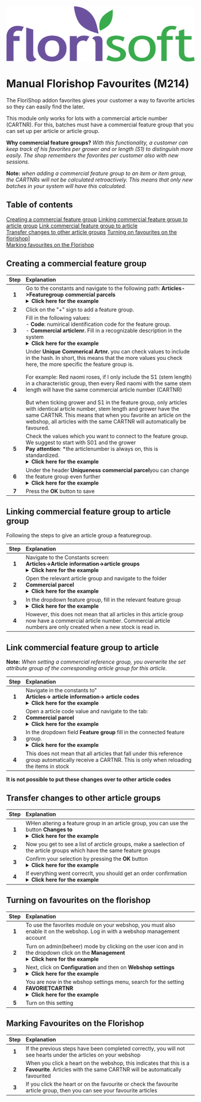 <img src="../../fslogo.png">

# Manual Florishop Favourites (M214)

The FloriShop addon favorites gives your customer a way to favorite articles so they can easily find the later. 

This module only works for lots with a commercial article number (CARTNR). For this, batches must have a commercial feature group that you can set up per article or article group.

**Why commercial feature groups?** *With this functionality, a customer can keep track of his favorites per grower and or length (S1) to distinguish more easily. The shop remembers the favorites per customer also with new sessions.*

**Note:** *when adding a commercial feature group to an item or item group, the CARTNRs will not be calculated retroactively. This means that only new batches in your system will have this calculated.*

## Table of contents

[Creating a commercial feature group](#creating-a-commercial-feature-group)
[Linking commercial feature group to article group](#linking-commercial-feature-group-to-the-article-group)
[Link commercial feature group to article](#link-commercial-feature-group-to-article)  
[Transfer changes to other article groups](#transfer-changes-to-another-article-group)
[Turning on favourites on the florishop](turning-on-favourites-on-the-florishop)]  
[Marking favourites on the Florishop](#marking-favourites-on-the-florishop)


## Creating a commercial feature group

|Step|Explanation|
|:-:|:--|
|**1**|Go to the constants and navigate to the following path: **Articles->Featuregroup commercial parcels**<details><summary><b>Click here for the example</b></summary><img src="Favourites Manual\image1.png"></details>|
|**2**|Click on the "+" sign to add a feature group.|
|**3**|Fill in the following values: <br>- **Code**: numirical identification code for the feature group.<br>- **Commercial articlenr.** Fill in a recognizable description in the system<details><summary><b>Click here for the example</b></summary><img src="Favourites Manual\image2.png"></details>|
|**4**|Under **Unique Commerical Artnr.** you can check values to include in the hash. In short, this means that the more values you check here, the more specific the feature group is.<br> <br>For example: Red naomi roses, if I only include the S1 (stem length) in a characteristic group, then every Red naomi with the same stem length will have the same commercial article number (CARTNR)<br> <br>But when ticking grower and S1 in the feature group, only articles with identical article number, stem length and grower have the same CARTNR. This means that when you favorite an article on the webshop, all articles with the same CARTNR will automatically be favoured.|
|**5**|Check the values which you want to connect to the feature group. We suggest to start with S01 and the grower<br> **Pay attention**: *the articlenumber is always on, this is standardized.<details><summary><b>Click here for the example</b></summary><img src="Favourites Manual\image3.png"></details>|
|**6**|Under the header **Uniqueness commercial parcel**you can change the feature group even further<details><summary><b>Click here for the example</b></summary><img src="Favourites Manual\image4.png"></details>|
|**7**|Press the **OK** button to save|

## Linking commercial feature group to article group

Following the steps to give an article group a featuregroup.

|Step|Explanation|
|:-:|:--|
|**1**|Navigate to the Constants screen:<br> **Articles->Article information->article groups**<details><summary><b>Click here for the example</b></summary><img src="Favourites Manual\image5.png"></details>|
|**2**|Open the relevant article group and navigate to the folder **Commercial parcel**<details><summary><b>Click here for the example</b></summary><img src="Favourites Manual\image5.png"></details>|
|**3**|In the dropdown feature group, fill in the relevant feature group<details><summary><b>Click here for the example</b></summary><img src="Favourites Manual\image5.png"></details>|
|**4**|However, this does not mean that all articles in this article group now have a commercial article number. Commercial article numbers are only created when a new stock is read in.|


## Link commercial feature group to article

**Note:** *When setting a commercial reference group, you overwrite the set attribute group of the corresponding article group for this article.*

|Step|Explanation|
|:-:|:--|
|**1**|Navigate in the constants to" <br>**Articles-> article information-> article codes** <details><summary><b>Click here for the example</b></summary><img src="Favourites Manual\image6.png"></details>|
|**2**|Open a article code value and navigate to the tab: <br> **Commercial parcel**<details><summary><b>Click here for the example</b></summary><img src="Favourites Manual\image6.png"></details>|
|**3**|In the dropdown field **Feature group** fill in the connected feature group. <details><summary><b>Click here for the example</b></summary><img src="Favourites Manual\image6.png"></details>|
|**4**|This does not mean that all articles that fall under this reference group automatically receive a CARTNR. This is only when reloading the items in stock|

**It is not possible to put these changes over to other article codes**

## Transfer changes to other article groups
|Step|Explanation|
|:-:|:--|
|**1**|WHen altering a feature group in an article group, you can use the button **Changes to**<details><summary><b>Click here for the example</b></summary><img src="Favourites Manual\image7.png"></details>|
|**2**|Now you get to see a list of arcticle groups, make a saelection of the article groups which have the same feature groups|
|**3**|Confirm your selection by pressing the **OK** button<details><summary><b>Click here for the example</b></summary><img src="Favourites Manual\image8.png"></details>|
|**4**|If everything went correcrlt, you should get an order confirmation <details><summary><b>Click here for the example</b></summary><img src="Favourites Manual\image9.png"></details>|


## Turning on favourites on the florishop
|Step|Explanation|
|:-:|:--|
|**1**|To use the favorites module on your webshop, you must also enable it on the webshop. Log in with a webshop management account|
|**2**|Turn on admin(beheer) mode by clicking on the user icon and in the dropdown click on the **Management**<details><summary><b>Click here for the example</b></summary><img src="Favourites Manual\image10.png"></details>|
|**3**|Next, click on **Configuration** and then on **Webshop settings**<details><summary><b>Click here for the example</b></summary><img src="Favourites Manual\image11.png"></details>|
|**4**|You are now in the wbshop settings menu, search for the setting **FAVORIETCARTNR**<details><summary><b>Click here for the example</b></summary><img src="Favourites Manual\image12.png"></details>|
|**5**| Turn on this setting



## Marking Favourites on the Florishop
|Step|Explanation|
|:-:|:--|
|**1**|If the previous steps have been completed correctly, you will not see hearts under the articles on your webshop|
|**2**|When you click a heart on the webshop, this indicates that this is a **Favourite**. Articles with the same CARTNR will be automatically favourited|
|**3**|If you click the heart or on the favourite or check the favourite article group, then you can see your favourite articles|
